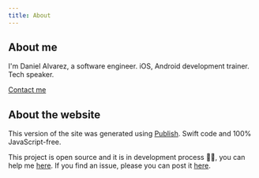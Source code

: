 ```yaml
---
title: About
---
```


## About me

I'm Daniel Alvarez, a software engineer. iOS, Android development trainer. Tech speaker.

[Contact me](/contact)

## About the website

This version of the site was generated using [Publish](https://github.com/JohnSundell/Publish). Swift code and 100% JavaScript-free.

This project is open source and it is in development process 👨‍💻, you can help me [here](https://github.com/alvareztech/alvareztech). If you find an issue, please you can post it [here](https://github.com/alvareztech/alvareztech/issues/new).
